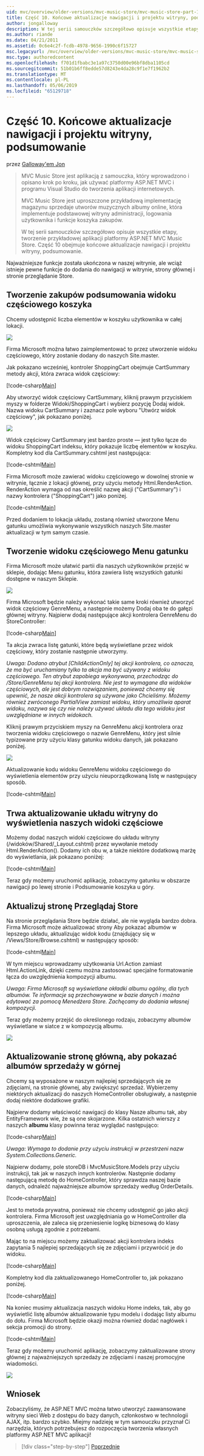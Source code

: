 ```yaml
---
uid: mvc/overview/older-versions/mvc-music-store/mvc-music-store-part-10
title: Część 10. Końcowe aktualizacje nawigacji i projektu witryny, podsumowanie | Dokumentacja firmy Microsoft
author: jongalloway
description: W tej serii samouczków szczegółowo opisuje wszystkie etapy, tworzenie przykładowej aplikacji platformy ASP.NET MVC Music Store. Część 10 obejmuje końcowe aktualizacje nawigacji i S...
ms.author: riande
ms.date: 04/21/2011
ms.assetid: 0c6e4c2f-fcdb-4978-9656-1990c6f15727
msc.legacyurl: /mvc/overview/older-versions/mvc-music-store/mvc-music-store-part-10
msc.type: authoredcontent
ms.openlocfilehash: f701d1fbabc3e1a97c3750d00e96bf8dba1105cd
ms.sourcegitcommit: 51b01b6ff8edde57d8243e4da28c9f1e7f1962b2
ms.translationtype: MT
ms.contentlocale: pl-PL
ms.lasthandoff: 05/06/2019
ms.locfileid: "65129718"
---
```

# <a name="part-10-final-updates-to-navigation-and-site-design-conclusion"></a>Część 10. Końcowe aktualizacje nawigacji i projektu witryny, podsumowanie

przez [Galloway'em Jon](https://github.com/jongalloway)

> MVC Music Store jest aplikacją z samouczka, który wprowadzono i opisano krok po kroku, jak używać platformy ASP.NET MVC i programu Visual Studio do tworzenia aplikacji internetowych.  
>   
> MVC Music Store jest uproszczone przykładową implementację magazynu sprzedaje utworów muzycznych albumy online, która implementuje podstawowej witryny administracji, logowania użytkownika i funkcje koszyka zakupów.  
>   
> W tej serii samouczków szczegółowo opisuje wszystkie etapy, tworzenie przykładowej aplikacji platformy ASP.NET MVC Music Store. Część 10 obejmuje końcowe aktualizacje nawigacji i projektu witryny, podsumowanie.

Najważniejsze funkcje została ukończona w naszej witrynie, ale wciąż istnieje pewne funkcje do dodania do nawigacji w witrynie, strony głównej i stronie przeglądanie Store.

## <a name="creating-the-shopping-cart-summary-partial-view"></a>Tworzenie zakupów podsumowania widoku częściowego koszyka

Chcemy udostępnić liczba elementów w koszyku użytkownika w całej lokacji.

![](mvc-music-store-part-10/_static/image1.png)

Firma Microsoft można łatwo zaimplementować to przez utworzenie widoku częściowego, który zostanie dodany do naszych Site.master.

Jak pokazano wcześniej, kontroler ShoppingCart obejmuje CartSummary metody akcji, która zwraca widok częściowy:

[!code-csharp[Main](mvc-music-store-part-10/samples/sample1.cs)]

Aby utworzyć widok częściowy CartSummary, kliknij prawym przyciskiem myszy w folderze Widoki/ShoppingCart i wybierz pozycję Dodaj widok. Nazwa widoku CartSummary i zaznacz pole wyboru "Utwórz widok częściowy", jak pokazano poniżej.

![](mvc-music-store-part-10/_static/image2.png)

Widok częściowy CartSummary jest bardzo proste — jest tylko łącze do widoku ShoppingCart indeksu, który pokazuje liczbę elementów w koszyku. Kompletny kod dla CartSummary.cshtml jest następująca:

[!code-cshtml[Main](mvc-music-store-part-10/samples/sample2.cshtml)]

Firma Microsoft może zawierać widoku częściowego w dowolnej stronie w witrynie, łącznie z lokacji głównej, przy użyciu metody Html.RenderAction. RenderAction wymaga od nas określić nazwę akcji ("CartSummary") i nazwy kontrolera ("ShoppingCart") jako poniżej.

[!code-cshtml[Main](mvc-music-store-part-10/samples/sample3.cshtml)]

Przed dodaniem to lokacja układu, zostaną również utworzone Menu gatunku umożliwia wykonywanie wszystkich naszych Site.master aktualizacji w tym samym czasie.

## <a name="creating-the-genre-menu-partial-view"></a>Tworzenie widoku częściowego Menu gatunku

Firma Microsoft może ułatwić partii dla naszych użytkowników przejść w sklepie, dodając Menu gatunku, która zawiera listę wszystkich gatunki dostępne w naszym Sklepie.

![](mvc-music-store-part-10/_static/image3.png)

Firma Microsoft będzie należy wykonać takie same kroki również utworzyć widok częściowy GenreMenu, a następnie możemy Dodaj oba te do gałęzi głównej witryny. Najpierw dodaj następujące akcji kontrolera GenreMenu do StoreController:

[!code-csharp[Main](mvc-music-store-part-10/samples/sample4.cs)]

Ta akcja zwraca listę gatunki, które będą wyświetlane przez widok częściowy, który zostanie następnie utworzymy.

*Uwaga: Dodano atrybut [ChildActionOnly] tej akcji kontrolera, co oznacza, że ma być uruchamiany tylko ta akcja ma być używany z widoku częściowego. Ten atrybut zapobiega wykonywana, przechodząc do /Store/GenreMenu tej akcji kontrolera. Nie jest to wymagane dla widoków częściowych, ale jest dobrym rozwiązaniem, ponieważ chcemy się upewnić, że nasze akcji kontrolera są używane jako Chcieliśmy. Możemy również zwróconego PartialView zamiast widoku, który umożliwia aparat widoku, nazywa się czy nie należy używać układu dla tego widoku jest uwzględniane w innych widokach.*

Kliknij prawym przyciskiem myszy na GenreMenu akcji kontrolera oraz tworzenia widoku częściowego o nazwie GenreMenu, który jest silnie typizowane przy użyciu klasy gatunku widoku danych, jak pokazano poniżej.

![](mvc-music-store-part-10/_static/image4.png)

Aktualizowanie kodu widoku GenreMenu widoku częściowego do wyświetlenia elementów przy użyciu nieuporządkowaną listę w następujący sposób.

[!code-cshtml[Main](mvc-music-store-part-10/samples/sample5.cshtml)]

## <a name="updating-site-layout-to-display-our-partial-views"></a>Trwa aktualizowanie układu witryny do wyświetlenia naszych widoki częściowe

Możemy dodać naszych widoki częściowe do układu witryny (/widoków/Shared/\_Layout.cshtml) przez wywołanie metody Html.RenderAction(). Dodamy ich obu w, a także niektóre dodatkową marżę do wyświetlania, jak pokazano poniżej:

[!code-cshtml[Main](mvc-music-store-part-10/samples/sample6.cshtml)]

Teraz gdy możemy uruchomić aplikację, zobaczymy gatunku w obszarze nawigacji po lewej stronie i Podsumowanie koszyka u góry.

## <a name="update-to-the-store-browse-page"></a>Aktualizuj stronę Przeglądaj Store

Na stronie przeglądania Store będzie działać, ale nie wygląda bardzo dobra. Firma Microsoft może aktualizować strony Aby pokazać albumów w lepszego układu, aktualizując widok kodu (znajdujący się w /Views/Store/Browse.cshtml) w następujący sposób:

[!code-cshtml[Main](mvc-music-store-part-10/samples/sample7.cshtml)]

W tym miejscu wprowadzamy użytkowania Url.Action zamiast Html.ActionLink, dzięki czemu można zastosować specjalne formatowanie łącza do uwzględnienia kompozycji albumu.

*Uwaga: Firma Microsoft są wyświetlane okładki albumu ogólny, dla tych albumów. Te informacje są przechowywane w bazie danych i można edytować za pomocą Menedżera Store. Zachęcamy do dodania własnej kompozycji.*

Teraz gdy możemy przejść do określonego rodzaju, zobaczymy albumów wyświetlane w siatce z w kompozycją albumu.

![](mvc-music-store-part-10/_static/image5.png)

## <a name="updating-the-home-page-to-show-top-selling-albums"></a>Aktualizowanie stronę główną, aby pokazać albumów sprzedaży w górnej

Chcemy są wyposażone w naszym najlepiej sprzedających się ze zdjęciami, na stronie głównej, aby zwiększyć sprzedaż. Wybierzemy niektórych aktualizacji do naszych HomeController obsługiwały, a następnie dodaj niektóre dodatkowe grafiki.

Najpierw dodamy właściwość nawigacji do klasy Nasze albumu tak, aby EntityFramework wie, że są one skojarzone. Kilka ostatnich wierszy z naszych **albumu** klasy powinna teraz wyglądać następująco:

[!code-csharp[Main](mvc-music-store-part-10/samples/sample8.cs)]

*Uwaga: Wymaga to dodanie przy użyciu instrukcji w przestrzeni nazw System.Collections.Generic.*

Najpierw dodamy, pole storeDB i MvcMusicStore.Models przy użyciu instrukcji, tak jak w naszych innych kontrolerów. Następnie dodamy następującą metodę do HomeController, który sprawdza naszej bazie danych, odnaleźć najważniejsze albumów sprzedaży według OrderDetails.

[!code-csharp[Main](mvc-music-store-part-10/samples/sample9.cs)]

Jest to metoda prywatna, ponieważ nie chcemy udostępnić go jako akcji kontrolera. Firma Microsoft jest uwzględniania go w HomeController dla uproszczenia, ale zaleca się przeniesienie logikę biznesową do klasy osobną usługą zgodnie z potrzebami.

Mając to na miejscu możemy zaktualizować akcji kontrolera indeks zapytania 5 najlepiej sprzedających się ze zdjęciami i przywrócić je do widoku.

[!code-csharp[Main](mvc-music-store-part-10/samples/sample10.cs)]

Kompletny kod dla zaktualizowanego HomeController to, jak pokazano poniżej.

[!code-csharp[Main](mvc-music-store-part-10/samples/sample11.cs)]

Na koniec musimy aktualizacja naszych widoku Home indeks, tak, aby go wyświetlić listę albumów aktualizowanie typu modelu i dodając listy albumu do dołu. Firma Microsoft będzie okazji można również dodać nagłówek i sekcja promocji do strony.

[!code-cshtml[Main](mvc-music-store-part-10/samples/sample12.cshtml)]

Teraz gdy możemy uruchomić aplikację, zobaczymy zaktualizowane strony głównej z najważniejszych sprzedaży ze zdjęciami i naszej promocyjne wiadomości.

![](mvc-music-store-part-10/_static/image1.jpg)

## <a name="conclusion"></a>Wniosek

Zobaczyliśmy, że ASP.NET MVC można łatwo utworzyć zaawansowane witryny sieci Web z dostępu do bazy danych, członkostwo w technologii AJAX, itp. bardzo szybko. Miejmy nadzieję w tym samouczku przyznał Ci narzędzia, których potrzebujesz do rozpoczęcia tworzenia własnych platformy ASP.NET MVC aplikacji!

> [!div class="step-by-step"]
> [Poprzednie](mvc-music-store-part-9.md)
